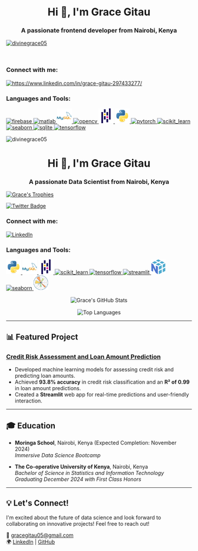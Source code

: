 <h1 align="center">Hi 👋, I'm Grace Gitau</h1>
<h3 align="center">A passionate frontend developer from Nairobi, Kenya</h3>

<p align="left"> <a href="https://github.com/ryo-ma/github-profile-trophy"><img src="https://github-profile-trophy.vercel.app/?username=divinegrace05" alt="divinegrace05" /></a> </p>

<p align="left"> <a href="https://twitter.com/" target="blank"><img src="https://img.shields.io/twitter/follow/?logo=twitter&style=for-the-badge" alt="" /></a> </p>

<h3 align="left">Connect with me:</h3>
<p align="left">
<a href="https://linkedin.com/in/https://www.linkedin.com/in/grace-gitau-297433277/" target="blank"><img align="center" src="https://raw.githubusercontent.com/rahuldkjain/github-profile-readme-generator/master/src/images/icons/Social/linked-in-alt.svg" alt="https://www.linkedin.com/in/grace-gitau-297433277/" height="30" width="40" /></a>
</p>

<h3 align="left">Languages and Tools:</h3>
<p align="left"> <a href="https://firebase.google.com/" target="_blank" rel="noreferrer"> <img src="https://www.vectorlogo.zone/logos/firebase/firebase-icon.svg" alt="firebase" width="40" height="40"/> </a> <a href="https://www.mathworks.com/" target="_blank" rel="noreferrer"> <img src="https://upload.wikimedia.org/wikipedia/commons/2/21/Matlab_Logo.png" alt="matlab" width="40" height="40"/> </a> <a href="https://www.mysql.com/" target="_blank" rel="noreferrer"> <img src="https://raw.githubusercontent.com/devicons/devicon/master/icons/mysql/mysql-original-wordmark.svg" alt="mysql" width="40" height="40"/> </a> <a href="https://opencv.org/" target="_blank" rel="noreferrer"> <img src="https://www.vectorlogo.zone/logos/opencv/opencv-icon.svg" alt="opencv" width="40" height="40"/> </a> <a href="https://pandas.pydata.org/" target="_blank" rel="noreferrer"> <img src="https://raw.githubusercontent.com/devicons/devicon/2ae2a900d2f041da66e950e4d48052658d850630/icons/pandas/pandas-original.svg" alt="pandas" width="40" height="40"/> </a> <a href="https://www.python.org" target="_blank" rel="noreferrer"> <img src="https://raw.githubusercontent.com/devicons/devicon/master/icons/python/python-original.svg" alt="python" width="40" height="40"/> </a> <a href="https://pytorch.org/" target="_blank" rel="noreferrer"> <img src="https://www.vectorlogo.zone/logos/pytorch/pytorch-icon.svg" alt="pytorch" width="40" height="40"/> </a> <a href="https://scikit-learn.org/" target="_blank" rel="noreferrer"> <img src="https://upload.wikimedia.org/wikipedia/commons/0/05/Scikit_learn_logo_small.svg" alt="scikit_learn" width="40" height="40"/> </a> <a href="https://seaborn.pydata.org/" target="_blank" rel="noreferrer"> <img src="https://seaborn.pydata.org/_images/logo-mark-lightbg.svg" alt="seaborn" width="40" height="40"/> </a> <a href="https://www.sqlite.org/" target="_blank" rel="noreferrer"> <img src="https://www.vectorlogo.zone/logos/sqlite/sqlite-icon.svg" alt="sqlite" width="40" height="40"/> </a> <a href="https://www.tensorflow.org" target="_blank" rel="noreferrer"> <img src="https://www.vectorlogo.zone/logos/tensorflow/tensorflow-icon.svg" alt="tensorflow" width="40" height="40"/> </a> </p>

<p><img align="center" src="https://github-readme-stats.vercel.app/api/top-langs?username=divinegrace05&show_icons=true&locale=en&layout=compact" alt="divinegrace05" /></p>





<h1 align="center">Hi 👋, I'm Grace Gitau</h1>
<h3 align="center">A passionate Data Scientist from Nairobi, Kenya</h3>

<p align="left"> 
  <a href="https://github.com/YourGitHubUsername/github-profile-trophy">
    <img src="https://github-profile-trophy.vercel.app/?username=YourGitHubUsername" alt="Grace's Trophies" />
  </a> 
</p>

<p align="left"> 
  <a href="https://twitter.com/YourTwitterHandle" target="blank">
    <img src="https://img.shields.io/twitter/follow/?logo=twitter&style=for-the-badge" alt="Twitter Badge" />
  </a> 
</p>

<h3 align="left">Connect with me:</h3>
<p align="left">
  <a href="https://linkedin.com/in/grace-gitau-297433277" target="blank">
    <img align="center" src="https://raw.githubusercontent.com/rahuldkjain/github-profile-readme-generator/master/src/images/icons/Social/linked-in-alt.svg" alt="LinkedIn" height="30" width="40" />
  </a>
</p>

<h3 align="left">Languages and Tools:</h3>
<p align="left"> 
  <a href="https://www.python.org" target="_blank" rel="noreferrer"> 
    <img src="https://raw.githubusercontent.com/devicons/devicon/master/icons/python/python-original.svg" alt="python" width="40" height="40"/> 
  </a> 
  <a href="https://www.mysql.com/" target="_blank" rel="noreferrer"> 
    <img src="https://raw.githubusercontent.com/devicons/devicon/master/icons/mysql/mysql-original-wordmark.svg" alt="mysql" width="40" height="40"/> 
  </a> 
  <a href="https://pandas.pydata.org/" target="_blank" rel="noreferrer"> 
    <img src="https://raw.githubusercontent.com/devicons/devicon/2ae2a900d2f041da66e950e4d48052658d850630/icons/pandas/pandas-original.svg" alt="pandas" width="40" height="40"/> 
  </a> 
  <a href="https://scikit-learn.org/" target="_blank" rel="noreferrer"> 
    <img src="https://upload.wikimedia.org/wikipedia/commons/0/05/Scikit_learn_logo_small.svg" alt="scikit_learn" width="40" height="40"/> 
  </a> 
  <a href="https://www.tensorflow.org" target="_blank" rel="noreferrer"> 
    <img src="https://www.vectorlogo.zone/logos/tensorflow/tensorflow-icon.svg" alt="tensorflow" width="40" height="40"/> 
  </a> 
  <a href="https://streamlit.io/" target="_blank" rel="noreferrer"> 
    <img src="https://www.vectorlogo.zone/logos/streamlit/streamlit-icon.svg" alt="streamlit" width="40" height="40"/> 
  </a>
  <a href="https://www.numpy.org/" target="_blank" rel="noreferrer"> 
    <img src="https://raw.githubusercontent.com/devicons/devicon/master/icons/numpy/numpy-original.svg" alt="numpy" width="40" height="40"/> 
  </a> 
  <a href="https://seaborn.pydata.org/" target="_blank" rel="noreferrer"> 
    <img src="https://seaborn.pydata.org/_images/logo-mark-lightbg.svg" alt="seaborn" width="40" height="40"/> 
  </a> 
  <a href="https://matplotlib.org/" target="_blank" rel="noreferrer"> 
    <img src="https://raw.githubusercontent.com/devicons/devicon/master/icons/matplotlib/matplotlib-original.svg" alt="matplotlib" width="40" height="40"/> 
  </a> 
</p>

<p align="center">
  <img align="center" src="https://github-readme-stats.vercel.app/api?username=YourGitHubUsername&show_icons=true&locale=en" alt="Grace's GitHub Stats" />
</p>

<p align="center">
  <img align="center" src="https://github-readme-stats.vercel.app/api/top-langs?username=YourGitHubUsername&show_icons=true&locale=en&layout=compact" alt="Top Languages" />
</p>

---

## 📊 Featured Project

### [Credit Risk Assessment and Loan Amount Prediction](https://github.com/YourProjectLink)

- Developed machine learning models for assessing credit risk and predicting loan amounts.
- Achieved **93.8% accuracy** in credit risk classification and an **R² of 0.99** in loan amount predictions.
- Created a **Streamlit** web app for real-time predictions and user-friendly interaction.

---

## 🎓 Education

- **Moringa School**, Nairobi, Kenya (Expected Completion: November 2024)  
  *Immersive Data Science Bootcamp*

- **The Co-operative University of Kenya**, Nairobi, Kenya  
  *Bachelor of Science in Statistics and Information Technology*  
  *Graduating December 2024 with First Class Honors*

---

## 💡 Let's Connect!

I'm excited about the future of data science and look forward to collaborating on innovative projects! Feel free to reach out!

📧 [gracegitau05@gmail.com](mailto:gracegitau05@gmail.com)  
🌍 [LinkedIn](https://linkedin.com/in/grace-gitau-297433277) | [GitHub](https://github.com/YourGitHubUsername)
